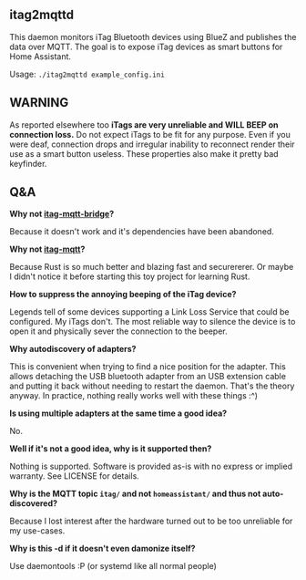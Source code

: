 
## itag2mqttd

This daemon monitors iTag Bluetooth devices using BlueZ and publishes the data over MQTT. The goal is to expose iTag devices as smart buttons for Home Assistant.

Usage: `./itag2mqttd example_config.ini`

## WARNING

As reported elsewhere too **iTags are very unreliable and WILL BEEP on connection loss.** Do not expect iTags to be fit for any purpose. Even if you were deaf, connection drops and irregular inability to reconnect render their use as a smart button useless. These properties also make it pretty bad keyfinder.

 

## Q&A

**Why not [itag-mqtt-bridge](https://github.com/tomasgatial/itag-mqtt-bridge)?**

Because it doesn't work and it's dependencies have been abandoned.

**Why not [itag-mqtt](https://github.com/onderweg/itag-mqtt)?**

Because Rust is so much better and blazing fast and securererer. Or maybe I didn't notice it before starting this toy project for learning Rust.

**How to suppress the annoying beeping of the iTag device?**

Legends tell of some devices supporting a Link Loss Service that could be configured. My iTags don't. The most reliable way to silence the device is to open it and physically sever the connection to the beeper.

**Why autodiscovery of adapters?**

This is convenient when trying to find a nice position for the adapter. This allows detaching the USB bluetooth adapter from an USB extension cable and putting it back without needing to restart the daemon. That's the theory anyway. In practice, nothing really works well with these things :^)

**Is using multiple adapters at the same time a good idea?**

No.

**Well if it's not a good idea, why is it supported then?**

Nothing is supported. Software is provided as-is with no express or implied warranty. See LICENSE for details.

**Why is the MQTT topic `itag/` and not `homeassistant/` and thus not auto-discovered?**

Because I lost interest after the hardware turned out to be too unreliable for my use-cases.

**Why is this -d if it doesn't even damonize itself?**

Use daemontools :P
(or systemd like all normal people)
